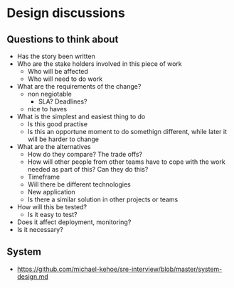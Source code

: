 # Design discussions

## Questions to think about

- Has the story been written
- Who are the stake holders involved in this piece of work
  - Who will be affected
  - Who will need to do work
- What are the requirements of the change?
  - non negiotable
    - SLA? Deadlines?
  - nice to haves
- What is the simplest and easiest thing to do
  - Is this good practise
  - Is this an opportune moment to do somethign different, while later it will be harder to change
- What are the alternatives
  - How do they compare? The trade offs?
  - How will other people from other teams have to cope with the work needed as part of this? Can they do this?
  - Timeframe
  - Will there be different technologies
  - New application
  - Is there a similar solution in other projects or teams
- How will this be tested?
  - Is it easy to test?
- Does it affect deployment, monitoring?
- Is it necessary?


## System

- https://github.com/michael-kehoe/sre-interview/blob/master/system-design.md
